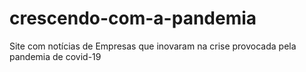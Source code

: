 # crescendo-com-a-pandemia
Site com notícias de Empresas que inovaram na crise provocada pela pandemia de covid-19
